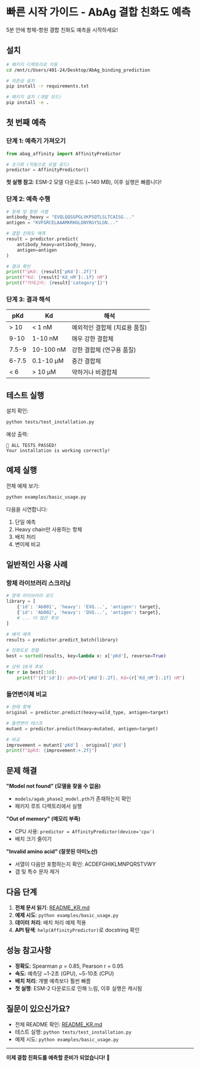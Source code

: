 # 빠른 시작 가이드 - AbAg 결합 친화도 예측

5분 안에 항체-항원 결합 친화도 예측을 시작하세요!

## 설치

```bash
# 패키지 디렉토리로 이동
cd /mnt/c/Users/401-24/Desktop/AbAg_binding_prediction

# 의존성 설치
pip install -r requirements.txt

# 패키지 설치 (개발 모드)
pip install -e .
```

## 첫 번째 예측

### 단계 1: 예측기 가져오기

```python
from abag_affinity import AffinityPredictor

# 초기화 (자동으로 모델 로드)
predictor = AffinityPredictor()
```

**첫 실행 참고**: ESM-2 모델 다운로드 (~140 MB), 이후 실행은 빠릅니다!

### 단계 2: 예측 수행

```python
# 항체 및 항원 서열
antibody_heavy = "EVQLQQSGPGLVKPSQTLSLTCAISG..."
antigen = "KVFGRCELAAAMKRHGLDNYRGYSLGN..."

# 결합 친화도 예측
result = predictor.predict(
    antibody_heavy=antibody_heavy,
    antigen=antigen
)

# 결과 확인
print(f"pKd: {result['pKd']:.2f}")
print(f"Kd: {result['Kd_nM']:.1f} nM")
print(f"카테고리: {result['category']}")
```

### 단계 3: 결과 해석

| pKd | Kd | 해석 |
|-----|-----|------|
| > 10 | < 1 nM | 예외적인 결합체 (치료용 품질) |
| 9-10 | 1-10 nM | 매우 강한 결합체 |
| 7.5-9 | 10-100 nM | 강한 결합체 (연구용 품질) |
| 6-7.5 | 0.1-10 μM | 중간 결합체 |
| < 6 | > 10 μM | 약하거나 비결합체 |

## 테스트 실행

설치 확인:

```bash
python tests/test_installation.py
```

예상 출력:
```
🎉 ALL TESTS PASSED!
Your installation is working correctly!
```

## 예제 실행

전체 예제 보기:

```bash
python examples/basic_usage.py
```

다음을 시연합니다:
1. 단일 예측
2. Heavy chain만 사용하는 항체
3. 배치 처리
4. 변이체 비교

## 일반적인 사용 사례

### 항체 라이브러리 스크리닝

```python
# 항체 라이브러리 로드
library = [
    {'id': 'Ab001', 'heavy': 'EVQ...', 'antigen': target},
    {'id': 'Ab002', 'heavy': 'QVQ...', 'antigen': target},
    # ... 더 많은 후보
]

# 배치 예측
results = predictor.predict_batch(library)

# 친화도로 정렬
best = sorted(results, key=lambda x: x['pKd'], reverse=True)

# 상위 10개 후보
for r in best[:10]:
    print(f"{r['id']}: pKd={r['pKd']:.2f}, Kd={r['Kd_nM']:.1f} nM")
```

### 돌연변이체 비교

```python
# 원래 항체
original = predictor.predict(heavy=wild_type, antigen=target)

# 돌연변이 테스트
mutant = predictor.predict(heavy=mutated, antigen=target)

# 비교
improvement = mutant['pKd'] - original['pKd']
print(f"ΔpKd: {improvement:+.2f}")
```

## 문제 해결

**"Model not found" (모델을 찾을 수 없음)**
- `models/agab_phase2_model.pth`가 존재하는지 확인
- 패키지 루트 디렉토리에서 실행

**"Out of memory" (메모리 부족)**
- CPU 사용: `predictor = AffinityPredictor(device='cpu')`
- 배치 크기 줄이기

**"Invalid amino acid" (잘못된 아미노산)**
- 서열이 다음만 포함하는지 확인: ACDEFGHIKLMNPQRSTVWY
- 갭 및 특수 문자 제거

## 다음 단계

1. **전체 문서 읽기**: [README_KR.md](README_KR.md)
2. **예제 시도**: `python examples/basic_usage.py`
3. **데이터 처리**: 배치 처리 예제 적용
4. **API 탐색**: `help(AffinityPredictor)`로 docstring 확인

## 성능 참고사항

- **정확도**: Spearman ρ = 0.85, Pearson r = 0.95
- **속도**: 예측당 ~1-2초 (GPU), ~5-10초 (CPU)
- **배치 처리**: 개별 예측보다 훨씬 빠름
- **첫 실행**: ESM-2 다운로드로 인해 느림, 이후 실행은 캐시됨

## 질문이 있으신가요?

- 전체 README 확인: [README_KR.md](README_KR.md)
- 테스트 실행: `python tests/test_installation.py`
- 예제 시도: `python examples/basic_usage.py`

---

**이제 결합 친화도를 예측할 준비가 되었습니다! 🚀**
